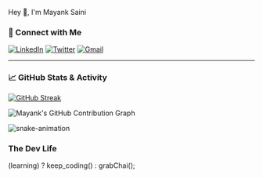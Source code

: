 Hey 👋, I'm Mayank Saini

### 🤝 Connect with Me

[![LinkedIn](https://img.shields.io/badge/LinkedIn-0077B5?style=for-the-badge&logo=linkedin&logoColor=white)](https://www.linkedin.com/in/mayanksaini18/)
[![Twitter](https://img.shields.io/badge/Twitter-1DA1F2?style=for-the-badge&logo=twitter&logoColor=white)](https://twitter.com/@_MayankSaini)
[![Gmail](https://img.shields.io/badge/Gmail-D14836?style=for-the-badge&logo=gmail&logoColor=white)](mailto:mayanksaini0416@gmail.com)

----------------------------------------------------------------------------------------------------


### 📈 GitHub Stats & Activity


[![GitHub Streak](https://github-readme-streak-stats.herokuapp.com/?user=mayanksaini18&theme=dark&hide_border=true&date_format=M%20j%5B%2C%20Y%5D)](https://git.io/streak-stats)



![Mayank's GitHub Contribution Graph](https://github-readme-activity-graph.vercel.app/graph?username=mayanksaini18&theme=react-dark&hide_title=true)


![snake-animation](https://raw.githubusercontent.com/mayanksaini18/mayanksaini18/output/github-contribution-grid-snake.svg)

### The Dev Life 
(learning) ? keep_coding() : grabChai();


